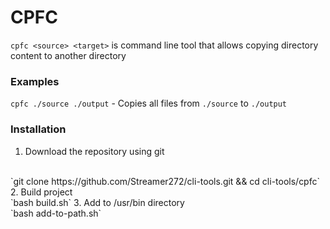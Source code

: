 # CPFC

`cpfc <source> <target>` is command line tool that allows copying directory content to another directory

### Examples
`cpfc ./source ./output` - Copies all files from `./source` to `./output`

### Installation
1. Download the repository using git
<br />
`git clone https://github.com/Streamer272/cli-tools.git && cd cli-tools/cpfc`
2. Build project
<br />
`bash build.sh`
3. Add to /usr/bin directory
<br />
`bash add-to-path.sh`

